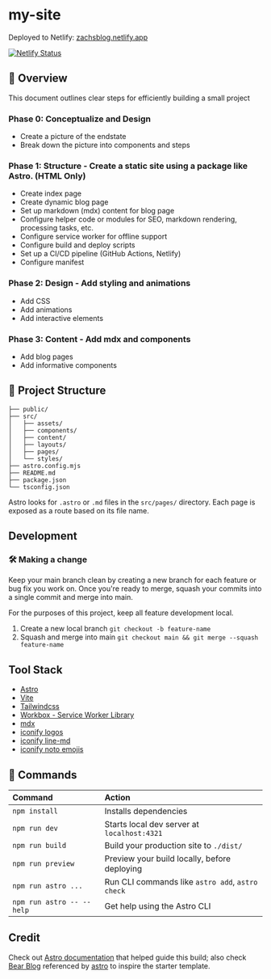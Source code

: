# my-site 

Deployed to Netlify: [zachsblog.netlify.app](https://zachsblog.netlify.app/)

[![Netlify Status](https://api.netlify.com/api/v1/badges/ca5b8b51-f7ed-4b2b-9a7b-5492256692ad/deploy-status)](https://app.netlify.com/sites/zachsblog/deploys)

## 👀 Overview

This document outlines clear steps for efficiently building a small project

### Phase 0: Conceptualize and Design
- Create a picture of the endstate
- Break down the picture into components and steps

### Phase 1: Structure - Create a static site using a package like Astro. (HTML Only)
- Create index page
- Create dynamic blog page
- Set up markdown (mdx) content for blog page
- Configure helper code or modules for SEO, markdown rendering, processing tasks, etc.
- Configure service worker for offline support
- Configure build and deploy scripts
- Set up a CI/CD pipeline (GitHub Actions, Netlify)
- Configure manifest
  

### Phase 2: Design - Add styling and animations
- Add CSS
- Add animations
- Add interactive elements
  
### Phase 3: Content - Add mdx and components
- Add blog pages
- Add informative components
  
## 🚀 Project Structure

```text
├── public/
├── src/
│   ├── assets/
│   ├── components/
│   ├── content/
│   ├── layouts/
│   ├── pages/
│   └── styles/
├── astro.config.mjs
├── README.md
├── package.json
└── tsconfig.json
```

Astro looks for `.astro` or `.md` files in the `src/pages/` directory. Each page is exposed as a route based on its file name.

## Development

### 🛠️ Making a change

Keep your main branch clean by creating a new branch for each feature or bug fix you work on. Once you're ready to merge, squash your commits into a single commit and merge into main.

For the purposes of this project, keep all feature development local.
1. Create a new local branch `git checkout -b feature-name`
2. Squash and merge into main `git checkout main && git merge --squash feature-name`

## Tool Stack

- [Astro](https://astro.build)
- [Vite](https://vitejs.dev/)
- [Tailwindcss](https://tailwindcss.com/docs)
- [Workbox - Service Worker Library](https://developer.chrome.com/docs/workbox)
- [mdx](https://mdxjs.com/)
- [iconify logos](https://icon-sets.iconify.design/simple-icons/)
- [iconify line-md](https://icon-sets.iconify.design/line-md/)
- [iconify noto emojis](https://icon-sets.iconify.design/noto/)

## 🧞 Commands

| Command                   | Action                                           |
| :------------------------ | :----------------------------------------------- |
| `npm install`             | Installs dependencies                            |
| `npm run dev`             | Starts local dev server at `localhost:4321`      |
| `npm run build`           | Build your production site to `./dist/`          |
| `npm run preview`         | Preview your build locally, before deploying     |
| `npm run astro ...`       | Run CLI commands like `astro add`, `astro check` |
| `npm run astro -- --help` | Get help using the Astro CLI                     |

## Credit

Check out [Astro documentation](https://docs.astro.build) that helped guide this build; also check [Bear Blog](https://github.com/HermanMartinus/bearblog/) referenced by [astro](https://docs.astro.build) to inspire the starter template.
